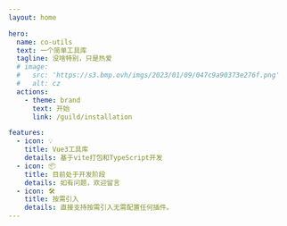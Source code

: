 ```yaml
---
layout: home

hero:
  name: co-utils
  text: 一个简单工具库
  tagline: 没啥特别，只是热爱
  # image:
  #   src: 'https://s3.bmp.ovh/imgs/2023/01/09/047c9a90373e276f.png'
  #   alt: cz
  actions:
    - theme: brand
      text: 开始
      link: /guild/installation

features:
  - icon: 💡
    title: Vue3工具库
    details: 基于vite打包和TypeScript开发
  - icon: 📦
    title: 目前处于开发阶段
    details: 如有问题，欢迎留言
  - icon: 🛠️
    title: 按需引入
    details: 直接支持按需引入无需配置任何插件。
---
```


